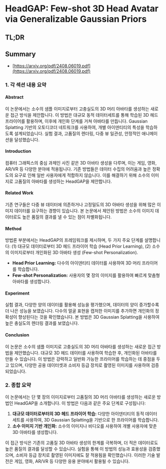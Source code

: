 # HeadGAP: Few-shot 3D Head Avatar via Generalizable Gaussian Priors
## TL;DR
## Summary
- [https://arxiv.org/pdf/2408.06019.pdf](https://arxiv.org/pdf/2408.06019.pdf)

### 1. 각 섹션 내용 요약

#### Abstract
이 논문에서는 소수의 샘플 이미지로부터 고충실도의 3D 머리 아바타를 생성하는 새로운 접근 방식을 제안합니다. 이 방법은 대규모 동적 데이터세트를 통해 학습된 3D 헤드 프라이어를 활용하며, 이후에 개인화 단계를 거쳐 아바타를 만듭니다. Gaussian Splatting 기반의 오토디코더 네트워크를 사용하여, 개별 아이덴티티의 특성을 학습하도록 설계되었습니다. 실험 결과, 고품질의 렌더링, 다중 뷰 일관성, 안정적인 애니메이션을 달성했습니다.

#### Introduction
컴퓨터 그래픽스의 중심 과제인 사진 같은 3D 아바타 생성을 다루며, 이는 게임, 영화, AR/VR 등 다양한 분야에 적용됩니다. 기존 방법들은 데이터 수집의 어려움과 높은 정확도의 요구로 인해 일반 사용자에게 적합하지 않습니다. 이를 해결하기 위해 소수의 이미지로 고품질의 아바타를 생성하는 HeadGAP을 제안합니다.

#### Related Work
기존 연구들은 다중 뷰 데이터에 의존하거나 고정밀도의 3D 아바타 생성을 위해 많은 이미지 데이터를 요구하는 경향이 있습니다. 본 논문에서 제안된 방법은 소수의 이미지 데이터로도 높은 품질의 결과를 낼 수 있는 점이 차별화됩니다.

#### Method
방법론 부분에서는 HeadGAP의 프레임워크를 제시하며, 두 가지 주요 단계를 설명합니다: (1) 대규모 데이터로부터 3D 헤드 프라이어 학습 (Head Prior Learning), (2) 소수의 이미지로부터 개인화된 3D 아바타 생성 (Few-shot Personalization).
- **Head Prior Learning:** 다수의 아이덴티티 데이터를 사용하여 3D 머리 프라이어를 학습합니다.
- **Few-shot Personalization:** 사용자의 몇 장의 이미지를 활용하여 빠르게 맞춤형 아바타를 생성합니다.

#### Experiment
실험 결과, 다양한 양의 데이터를 활용해 성능을 평가했으며, 데이터의 양이 증가할수록 더 나은 성능을 보였습니다. 다수의 얼굴 표현을 캡처한 이미지를 추가하면 개인화의 정확성이 향상된다는 것을 확인했습니다. 본 방법은 3D Gaussian Splatting을 사용하여 높은 충실도의 렌더링 결과를 보였습니다.

#### Conclusion
이 논문은 소수의 샘플 이미지로 고충실도의 3D 머리 아바타를 생성하는 새로운 접근 방법을 제안했습니다. 대규모 3D 헤드 데이터를 사용하여 학습한 후, 개인화된 아바타를 만들 수 있습니다. 이 방법은 강력하고 일반화 가능한 프라이어를 학습하는 데 중점을 두고 있으며, 다양한 공용 데이터셋과 소비자 등급 장치로 촬영된 이미지를 사용하여 검증되었습니다.

### 2. 종합 요약

이 논문에서는 단 몇 장의 이미지로부터 고품질의 3D 머리 아바타를 생성하는 새로운 방법인 HeadGAP을 소개합니다. 이 방법은 다음과 같은 주요 단계로 구성됩니다:
1. **대규모 데이터로부터의 3D 헤드 프라이어 학습:** 다양한 아이덴티티의 동적 데이터세트를 사용하여, 3D Gaussian Splatting을 기반으로 한 프라이어를 학습합니다.
2. **소수 이미지 기반 개인화:** 소수의 이미지나 비디오를 사용하여 개별 사용자에 맞춘 3D 아바타를 생성합니다.

이 접근 방식은 기존의 고품질 3D 아바타 생성의 한계를 극복하며, 더 적은 데이터로도 높은 품질의 결과를 달성할 수 있습니다. 실험을 통해 이 방법의 성능과 효용성을 검증했으며, 소비자 등급 장치로 촬영된 이미지에도 잘 적용됨을 확인했습니다. 이러한 기술 발전은 게임, 영화, AR/VR 등 다양한 응용 분야에서 활용될 수 있습니다.